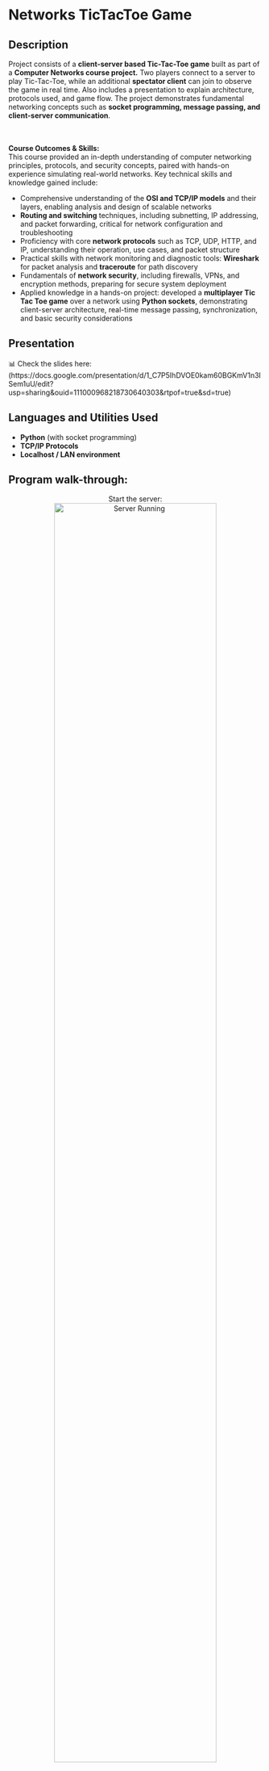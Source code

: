 <h1>Networks TicTacToe Game</h1>

<h2>Description</h2>
Project consists of a <b>client-server based Tic-Tac-Toe game</b> built as part of a <b>Computer Networks course project.</b>
Two players connect to a server to play Tic-Tac-Toe, while an additional <b>spectator client</b> can join to observe the game in real time.  
Also includes a presentation to explain architecture, protocols used, and game flow.  
The project demonstrates fundamental networking concepts such as <b>socket programming, message passing, and client-server communication</b>.  
<br />
<br />
<br />

<b>Course Outcomes & Skills:</b>  
This course provided an in-depth understanding of computer networking principles, protocols, and security concepts, paired with hands-on experience simulating real-world networks. Key technical skills and knowledge gained include:  
- Comprehensive understanding of the <b>OSI and TCP/IP models</b> and their layers, enabling analysis and design of scalable networks  
- <b>Routing and switching</b> techniques, including subnetting, IP addressing, and packet forwarding, critical for network configuration and troubleshooting  
- Proficiency with core <b>network protocols</b> such as TCP, UDP, HTTP, and IP, understanding their operation, use cases, and packet structure  
- Practical skills with network monitoring and diagnostic tools: <b>Wireshark</b> for packet analysis and <b>traceroute</b> for path discovery  
- Fundamentals of <b>network security</b>, including firewalls, VPNs, and encryption methods, preparing for secure system deployment  
- Applied knowledge in a hands-on project: developed a <b>multiplayer Tic Tac Toe game</b> over a network using <b>Python sockets</b>, demonstrating client-server architecture, real-time message passing, synchronization, and basic security considerations  
<h2>Presentation</h2>
📊 Check the slides here: (https://docs.google.com/presentation/d/1_C7P5IhDVOE0kam60BGKmV1n3ISem1uU/edit?usp=sharing&ouid=111000968218730640303&rtpof=true&sd=true)  

<h2>Languages and Utilities Used</h2>

- <b>Python</b> (with socket programming)  
- <b>TCP/IP Protocols</b>
- <b>Localhost / LAN environment</b> 


<h2>Program walk-through:</h2>

<p align="center">
Start the server: <br/>
<img src="https://via.placeholder.com/600x400.png?text=Server+Running" height="80%" width="80%" alt="Server Running"/>
<br />
<br />
Connect Player 1 and Player 2 clients: <br/>
<img src="https://via.placeholder.com/600x400.png?text=Player+Clients" height="80%" width="80%" alt="Player Clients"/>
<br />
<br />
Join spectator client: <br/>
<img src="https://via.placeholder.com/600x400.png?text=Spectator+Client" height="80%" width="80%" alt="Spectator Client"/>
<br />
<br />
Play Tic-Tac-Toe (real-time updates via server): <br/>
<img src="https://via.placeholder.com/600x400.png?text=Game+Board" height="80%" width="80%" alt="Game Board"/>
<br />
<br />
View game result (win/draw): <br/>
<img src="https://via.placeholder.com/600x400.png?text=Game+Result" height="80%" width="80%" alt="Game Result"/>
</p>
